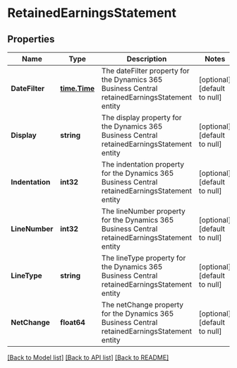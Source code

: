 # RetainedEarningsStatement

## Properties
Name | Type | Description | Notes
------------ | ------------- | ------------- | -------------
**DateFilter** | [**time.Time**](time.Time.md) | The dateFilter property for the Dynamics 365 Business Central retainedEarningsStatement entity | [optional] [default to null]
**Display** | **string** | The display property for the Dynamics 365 Business Central retainedEarningsStatement entity | [optional] [default to null]
**Indentation** | **int32** | The indentation property for the Dynamics 365 Business Central retainedEarningsStatement entity | [optional] [default to null]
**LineNumber** | **int32** | The lineNumber property for the Dynamics 365 Business Central retainedEarningsStatement entity | [optional] [default to null]
**LineType** | **string** | The lineType property for the Dynamics 365 Business Central retainedEarningsStatement entity | [optional] [default to null]
**NetChange** | **float64** | The netChange property for the Dynamics 365 Business Central retainedEarningsStatement entity | [optional] [default to null]

[[Back to Model list]](../README.md#documentation-for-models) [[Back to API list]](../README.md#documentation-for-api-endpoints) [[Back to README]](../README.md)

